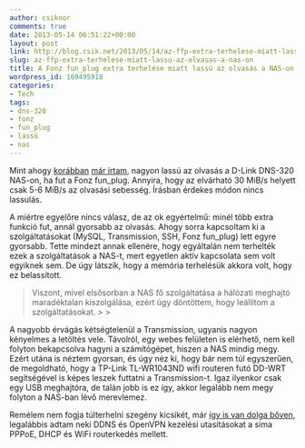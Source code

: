 ```yaml
---
author: csiknor
comments: true
date: 2013-05-14 06:51:22+00:00
layout: post
link: http://blog.csik.net/2013/05/14/az-ffp-extra-terhelese-miatt-lassu-az-olvasas-a-nas-on/
slug: az-ffp-extra-terhelese-miatt-lassu-az-olvasas-a-nas-on
title: A Fonz fun_plug extra terhelése miatt lassú az olvasás a NAS-on
wordpress_id: 169495918
categories:
- Tech
tags:
- dns-320
- fonz
- fun_plug
- lassú
- nas
---
```


Mint ahogy [korábban](http://blog.csik.net/2013/05/12/nas-okositas-fonz-fun_plug-modra-transmission-mysql-mindez-usb-rol-futtatva/) [már írtam](http://blog.csik.net/2013/05/10/raid-1-kialakitasa-meglevo-merevlemezzel-a-dns-320-nas-on/), nagyon lassú az olvasás a D-Link DNS-320 NAS-on, ha fut a Fonz fun_plug. Annyira, hogy az elvárható 30 MiB/s helyett csak 5-6 MiB/s az olvasási sebesség. Írásban érdekes módon nincs lassulás.

A miértre egyelőre nincs válasz, de az ok egyértelmű: minél több extra funkció fut, annál gyorsabb az olvasás. Ahogy sorra kapcsoltam ki a szolgáltatásokat (MySQL, Transmission, SSH, Fonz fun_plug) lett egyre gyorsabb. Tette mindezt annak ellenére, hogy egyáltalán nem terhelték ezek a szolgáltatások a NAS-t, mert egyetlen aktív kapcsolata sem volt egyiknek sem. De úgy látszik, hogy a memória terhelésük akkora volt, hogy ez belassított.

<blockquote>Viszont, mivel elsősorban a NAS fő szolgáltatása a hálózati meghajtó maradéktalan kiszolgálása, ezért úgy döntöttem, hogy leállítom a szolgáltatásokat.
> 
> </blockquote>

A nagyobb érvágás kétségtelenül a Transmission, ugyanis nagyon kényelmes a letöltés vele. Távolról, egy webes felületen is elérhető, nem kell folyton bekapcsolva hagyni a számítógépet, hiszen a NAS mindig megy. Ezért utána is néztem gyorsan, és úgy néz ki, hogy bár nem túl egyszerűen, de megoldható, hogy a TP-Link TL-WR1043ND wifi routeren futó DD-WRT segítségével is képes leszek futtatni a Transmission-t. Igaz ilyenkor csak egy USB meghajtóra, de talán jobb is ez így, akkor legalább nem megy folyton a NAS-ban lévő merevlemez.

Remélem nem fogja túlterhelni szegény kicsikét, már [így is van dolga bőven](http://blog.csik.net/2012/08/18/otthoni-media-rendszer-tavoli-elerese/), legalábbis adtam neki DDNS és OpenVPN kezelési utasításokat a sima PPPoE, DHCP és WiFi routerkedés mellett.
